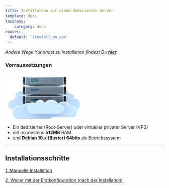 ```yaml
---
title: Installation auf einem dedizierten Server
template: docs
taxonomy:
    category: docs
routes:
  default: '/install_on_vps'
---
```


*Andere Wege Yunohost zu installieren findest Du  **[hier](/install)**.*

### Vorraussetzungen

<img src="/images/vps.png" width=250>

* Ein dedizierter (Root-Server) oder virtueller privater Server (VPS)
* mit mindestens **512MB** RAM
* und **Debian 10.x (Buster) 64bits** als Betriebssystem

---

## Installationsschritte

<a class="btn btn-lg btn-default" href="/install_manually">1. Manuelle Installation</a>

<a class="btn btn-lg btn-default" href="/postinstall">2. Weiter mit der Erstkonfiguration (nach der Installation)</a>

